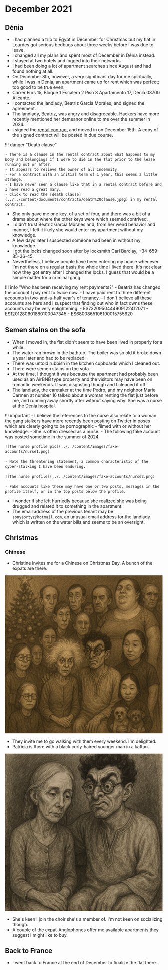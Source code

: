 # December 2021

## Dénia

- I had planned a trip to Egypt in December for Christmas but my flat in Lourdes got serious bedbugs about three weeks before I was due to leave.
- I changed all my plans and spent most of December in Dénia instead.
- I stayed at two hotels and logged into their networks.
- I had been doing a lot of apartment searches since August and had found nothing at all.
- On December 8th, however, a very significant day for me spiritually, while I was in Dénia, an apartment came up for rent which was perfect; too good to be true even.
- Carrer Furs 15, Bloque 1 Escalera 2 Piso 3 Apartamento 17, Dénia 03700 Alicante.
- I contacted the landlady, Beatriz Garcia Morales, and signed the agreement.
- The landlady, Beatriz, was angry and disagreeable. Hackers have more recently mentioned her demeanor online to me over the summer in 2024.
- I signed the [rental contract](../../content/documents/contracto/rental-contract.pdf) and moved in on December 15th. A copy of the signed contract will be posted in due course.

!!! danger "Death clause"

    - There is a clause in the rental contract about what happens to my body and belongings if I were to die in the flat prior to the lease running out or after.
    - It appears to relieve the owner of all indemnity.
    - For a contract with an initial term of 1 year, this seems a little strange.
    - I have never seen a clause like that in a rental contract before and I have read a great many.
    - Click to read the [death clause](../../content/documents/contracto/death%20clause.jpeg) in my rental contract.

- She only gave me one key, of a set of four, and there was a bit of a drama about where the other keys were which seemed contrived.
- I didn't trust Beatriz Garcia Morales and, from her weird behavior and manner, I felt it likely she would enter my apartment without my knowledge.
- A few days later I suspected someone had been in without my knowledge.
- I got the locks changed soon after by locksmith Carl Barclay, +34-659-85-36-45.
- Nevertheless, I believe people have been entering my house whenever I'm not there on a regular basis the whole time I lived there. It's not clear how they got entry after I changed the locks. I guess that would be a simple matter for a criminal gang.

!!! info "Who has been receiving my rent payments?"
    - Beatriz has changed the account I pay rent to twice now.
    - I have paid rent to three different accounts in two-and-a-half year's of tenancy.
    - I don't believe all these accounts are hers and I suspect that finding out who in fact owns these accounts may be very enlightening.
        - ES7320950444909122412071
        - ES1201280601880100047345
        - ES6800865106190015755620

## Semen stains on the sofa

- When I moved in, the flat didn't seem to have been lived in properly for a while.
- The water ran brown in the bathtub. The boiler was so old it broke down a year later and had to be replaced.
- There was untold rubbish in the kitchen cupboards which I cleaned out.
- There were semen stains on the sofa. 
- At the time, I thought it was because the apartment had probably been used as an AirBNB type property and the visitors may have been on romantic weekends. It was disgusting though and I cleaned it off.
- The landlady, the caretaker at the time Pedro, and my neighbor Marie Carmen at number 16 talked about a woman renting the flat just before me, and running away shortly after without saying why. She was a nurse at the Dénia hospital.

!!! important
    - I believe the references to the nurse also relate to a woman the gang stalkers have more recently been posting on Twitter in poses which are clearly going to be pornographic - filmed with or without her knowledge. 
    - She is often dressed as a nurse.
    - The following fake account was posted sometime in the summer of 2024.

    ![The nurse profile pic](../../content/images/fake-accounts/nurse1.png)

    - Note the threatening statement, a common characteristic of the cyber-stalking I have been enduring.

    ![The nurse profile](../../content/images/fake-accounts/nurse2.png)

    - Fake accounts like these may have one or two posts, messages in the profile itself, or in the top posts below the profile.

- I wonder if she left hurriedly because she realized she was being drugged and related it to something in the apartment.
- The email address of the previous tenant may be `sonyaortyz@hotmail.com`, an unusual email address for the landlady which is written on the water bills and seems to be an oversight.

## Christmas 

### Chinese

- Christine invites me for a Chinese on Christmas Day. A bunch of the expats are there.

![Christmas dinner](../../content/images/christmas-dinner.PNG)

- They invite me to go walking with them every weekend. I'm delighted.
- Patricia is there with a black curly-haired younger man in a kaftan.

![Patricia and her husband](../../content/images/p-and-dodgy-bloke-1.PNG)

- She's keen I join the choir she's a member of. I'm not keen on socializing though.
- A couple of the expat-Anglophones offer me available apartments they suggest I might like to buy. 

## Back to France

- I went back to France at the end of December to finalize the flat there.
